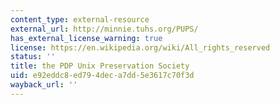 ```yaml
---
content_type: external-resource
external_url: http://minnie.tuhs.org/PUPS/
has_external_license_warning: true
license: https://en.wikipedia.org/wiki/All_rights_reserved
status: ''
title: the PDP Unix Preservation Society
uid: e92eddc8-ed79-4dec-a7dd-5e3617c70f3d
wayback_url: ''
---
```

